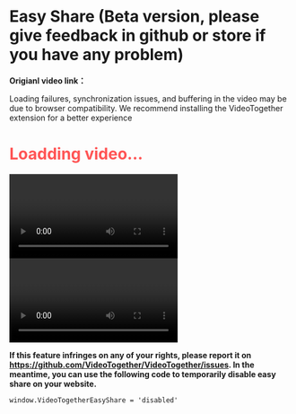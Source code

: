 # Easy Share (Beta version, please give feedback in github or store if you have any problem)

**Origianl video link：**<a id="originalVideoUrl"></a>

Loading failures, synchronization issues, and buffering in the video may be due to browser compatibility. We recommend installing the VideoTogether extension for a better experience

<h1 id="StatusText" style="color:#FF5555">Loadding video...</h1>
<p style="display:none;" id="LoadTimeoutText">The video is taking too long to load; it might cannot be easy shared. We recommend installing VideoTogether extension to sync.</p>

<video class="easyShareVideo" id="hlsVideo" controls autoplay playsinline></video>
<video class="easyShareVideo" id="nativeVideo" controls autoplay playsinline></video>

<script setup>
import EasyShare from '../.vitepress/components/EasyShare.vue'
</script>
<EasyShare />





<!-- **如果该功能侵犯了您的任何权益：点击此处反馈并查看如何在您的网站上禁用该功能** -->
**If this feature infringes on any of your rights, please report it on https://github.com/VideoTogether/VideoTogether/issues. In the meantime, you can use the following code to temporarily disable easy share on your website.**
```
window.VideoTogetherEasyShare = 'disabled'
```